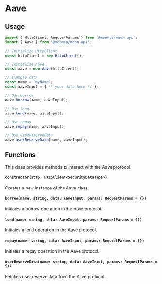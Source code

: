 # Aave



## Usage





```typescript
import { HttpClient, RequestParams } from '@moonup/moon-api';
import { Aave } from '@moonup/moon-api';

// Initialize HttpClient
const httpClient = new HttpClient();

// Initialize Aave
const aave = new Aave(httpClient);

// Example data
const name = 'myName';
const aaveInput = { /* your data here */ };

// Use borrow
aave.borrow(name, aaveInput);

// Use lend
aave.lend(name, aaveInput);

// Use repay
aave.repay(name, aaveInput);

// Use userReserveData
aave.userReserveData(name, aaveInput);

```



## Functions

This class provides methods to interact with the Aave protocol.

#### `constructor(http: HttpClient<SecurityDataType>)`

Creates a new instance of the Aave class.

#### `borrow(name: string, data: AaveInput, params: RequestParams = {})`

Initiates a borrow operation in the Aave protocol.

#### `lend(name: string, data: AaveInput, params: RequestParams = {})`

Initiates a lend operation in the Aave protocol.

#### `repay(name: string, data: AaveInput, params: RequestParams = {})`

Initiates a repay operation in the Aave protocol.

#### `userReserveData(name: string, data: AaveInput, params: RequestParams = {})`

Fetches user reserve data from the Aave protocol.
